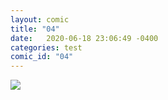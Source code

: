 ```yaml
---
layout: comic
title: "04"
date:   2020-06-18 23:06:49 -0400
categories: test
comic_id: "04"
---
```

<img class="comic" src="/assets/comics/{{ page.comic_id }}.png" />